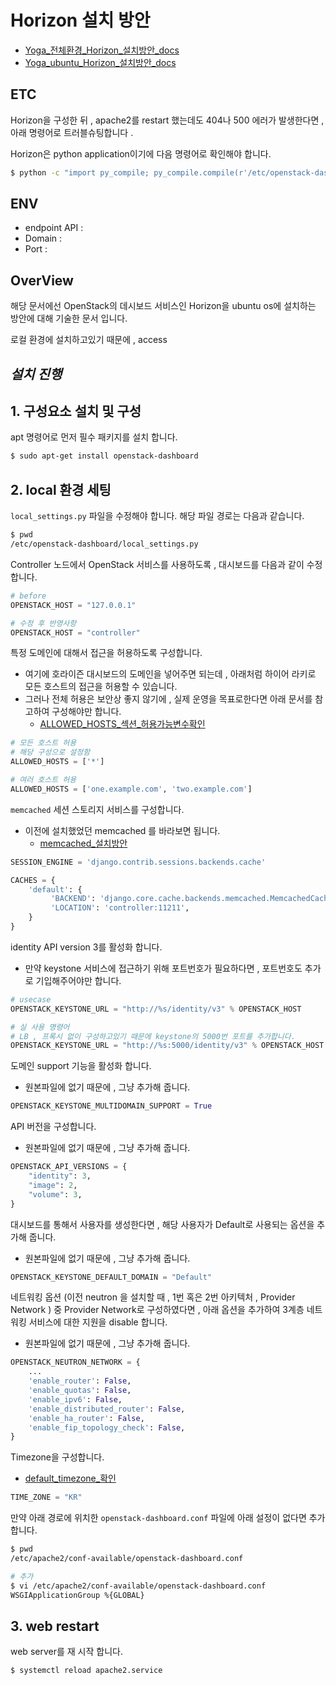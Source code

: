 # Horizon 설치 방안
- [Yoga_전체환경_Horizon_설치방안_docs](https://docs.openstack.org/horizon/xena/install/)
- [Yoga_ubuntu_Horizon_설치방안_docs](https://docs.openstack.org/horizon/xena/install/install-ubuntu.html)

## ETC
Horizon을 구성한 뒤 , apache2를 restart 했는데도 404나 500 에러가 발생한다면 , 아래 명령어로 트러블슈팅합니다 .

Horizon은 python application이기에 다음 명령어로 확인해야 합니다.
```bash
$ python -c "import py_compile; py_compile.compile(r'/etc/openstack-dashboard/local_settings.py')"
```

## ENV
- endpoint API : 
- Domain : 
- Port :  

## OverView
해당 문서에선 OpenStack의 데시보드 서비스인 Horizon을 ubuntu os에 설치하는 방안에 대해 기술한 문서 입니다.

로컬 환경에 설치하고있기 때문에 , access

## ***설치 진행***
## 1. 구성요소 설치 및 구성
apt 명령어로 먼저 필수 패키지를 설치 합니다.
```bash
$ sudo apt-get install openstack-dashboard
```

## 2. local 환경 세팅
```local_settings.py``` 파일을 수정해야 합니다. 해당 파일 경로는 다음과 같습니다.

```bash
$ pwd
/etc/openstack-dashboard/local_settings.py 
```

Controller 노드에서 OpenStack 서비스를 사용하도록 , 대시보드를 다음과 같이 수정합니다.
```py
# before
OPENSTACK_HOST = "127.0.0.1"

# 수정 후 반영사항
OPENSTACK_HOST = "controller"
```

특정 도메인에 대해서 접근을 허용하도록 구성합니다.
- 여기에 호라이즌 대시보드의 도메인을 넣어주면 되는데 , 아래처럼 하이어 라키로 모든 호스트의 접근을 허용할 수 있습니다.
- 그러나 전체 허용은 보안상 좋지 않기에 , 실제 운영을 목표로한다면 
아래 문서를 참고하여 구성해야만 합니다.
    - [ALLOWED_HOSTS_섹션_허용가능변수확인](https://docs.djangoproject.com/en/dev/ref/settings/#allowed-hosts)
```py
# 모든 호스트 허용
# 해당 구성으로 설정함
ALLOWED_HOSTS = ['*']

# 여러 호스트 허용
ALLOWED_HOSTS = ['one.example.com', 'two.example.com']
```

```memcached``` 세션 스토리지 서비스를 구성합니다.
- 이전에 설치했었던 memcached 를 바라보면 됩니다.
    - [memcached_설치방안](/OpenStack/OpenStack_%EC%84%A4%EC%B9%98%EB%B0%A9%EC%95%88/Memcached.md)
```py
SESSION_ENGINE = 'django.contrib.sessions.backends.cache'

CACHES = {
    'default': {
         'BACKEND': 'django.core.cache.backends.memcached.MemcachedCache',
         'LOCATION': 'controller:11211',
    }
}
```

identity API version 3를 활성화 합니다.
- 만약 keystone 서비스에 접근하기 위해 포트번호가 필요하다면 , 포트번호도 추가로 기입해주어야만 합니다.
```py
# usecase
OPENSTACK_KEYSTONE_URL = "http://%s/identity/v3" % OPENSTACK_HOST

# 실 사용 명령어
# LB , 프록시 없이 구성하고있기 때문에 keystone의 5000번 포트를 추가합니다.
OPENSTACK_KEYSTONE_URL = "http://%s:5000/identity/v3" % OPENSTACK_HOST
```

도메인 support 기능을 활성화 합니다.
- 원본파일에 없기 때문에 , 그냥 추가해 줍니다.
```py
OPENSTACK_KEYSTONE_MULTIDOMAIN_SUPPORT = True
```

API 버전을 구성합니다.
- 원본파일에 없기 때문에 , 그냥 추가해 줍니다.
```py
OPENSTACK_API_VERSIONS = {
    "identity": 3,
    "image": 2,
    "volume": 3,
}
```

대시보드를 통해서 사용자를 생성한다면 , 해당 사용자가 Default로 사용되는 옵션을 추가해 줍니다.
- 원본파일에 없기 때문에 , 그냥 추가해 줍니다.
```py
OPENSTACK_KEYSTONE_DEFAULT_DOMAIN = "Default"
```

네트워킹 옵션 (이전 neutron 을 설치할 때 , 1번 혹은 2번 아키텍처 ,  Provider Network ) 중  Provider Network로 구성하였다면 , 아래 옵션을 추가하여 3계층 네트워킹 서비스에 대한 지원을 disable 합니다.
- 원본파일에 없기 때문에 , 그냥 추가해 줍니다.
```py
OPENSTACK_NEUTRON_NETWORK = {
    ...
    'enable_router': False,
    'enable_quotas': False,
    'enable_ipv6': False,
    'enable_distributed_router': False,
    'enable_ha_router': False,
    'enable_fip_topology_check': False,
}
```

Timezone을 구성합니다.
- [default_timezone_확인](https://en.wikipedia.org/wiki/List_of_tz_database_time_zones)
```py
TIME_ZONE = "KR"
```

만약 아래 경로에 위치한 ```openstack-dashboard.conf``` 파일에 아래 설정이 없다면 추가합니다.
```bash
$ pwd
/etc/apache2/conf-available/openstack-dashboard.conf

# 추가
$ vi /etc/apache2/conf-available/openstack-dashboard.conf
WSGIApplicationGroup %{GLOBAL}
```

## 3. web restart
web server를 재 시작 합니다.
```bash
$ systemctl reload apache2.service
```